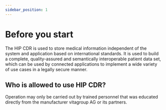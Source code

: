 ```yaml
---
sidebar_position: 1
---
```


# Before you start

The HIP CDR is used to store medical information independent of the system and application based on international standards.
It is used to build a complete, quality-assured and semantically interoperable patient data set, which can be used by connected
applications to implement a wide variety of use cases in a legally secure manner.

Who is allowed to use HIP CDR?
------------------------------
Operation may only be carried out by trained personnel that was
educated directly from the manufacturer vitagroup AG or its partners.


